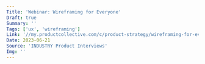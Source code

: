 ```yaml
---
Title: 'Webinar: Wireframing for Everyone'
Draft: true
Summary: ''
Tags: ['ux', 'wireframing']
Link: '//my.productcollective.com/c/product-strategy/wireframing-for-everyone-16fb4121-4b6b-45d5-9644-cf2c1b1f6141'
Date: 2023-06-21
Source: 'INDUSTRY Product Interviews'
Img: ''
---
```

